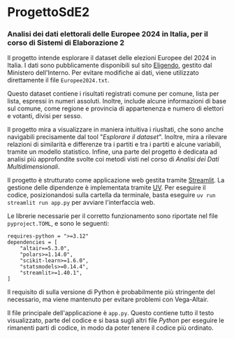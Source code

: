 # ProgettoSdE2
### Analisi dei dati elettorali delle Europee 2024 in Italia, per il corso di Sistemi di Elaborazione 2

Il progetto intende esplorare il dataset delle elezioni Europee del 2024 in Italia. I dati sono pubblicamente disponibili sul sito [Eligendo](https://elezionistorico.interno.gov.it/eligendo/opendata.php), gestito dal Ministero dell'Interno. Per evitare modifiche ai dati, viene utilizzato direttamente il file `Europee2024.txt`.

Questo dataset contiene i risultati registrati comune per comune, lista per lista, espressi in numeri assoluti. Inoltre, include alcune informazioni di base sul comune, come regione e provincia di appartenenza e numero di elettori e votanti, divisi per sesso. 

Il progetto mira a visualizzare in maniera intuitiva i riusltati, che sono anche navigabili precisamente dal tool "_Esplorare il dataset_". Inoltre, mira a rilevare relazioni di similarità e differenze tra i partiti e tra i partiti e alcune variabili, tramite un modello statistico. Infine, una parte del progetto è dedicata ad analisi più approfondite svolte coi metodi visti nel corso di _Analisi dei Dati Multidimensionali_. 

Il progetto è strutturato come applicazione web gestita tramite [Streamlit](https://streamlit.io/). La gestione delle dipendenze è implementata tramite [UV](https://docs.astral.sh/uv/).
Per eseguire il codice, posizionandosi sulla cartella da terminale, basta eseguire `uv run streamlit run app.py` per avviare l'interfaccia web.

Le librerie necessarie per il corretto funzionamento sono riportate nel file `pyproject.TOML`, e sono le seguenti:
```
requires-python = ">=3.12"
dependencies = [
    "altair==5.3.0",
    "polars>=1.14.0",
    "scikit-learn>=1.6.0",
    "statsmodels>=0.14.4",
    "streamlit>=1.40.1",
]
```
Il requisito di sulla versione di Python è probabilmente più stringente del necessario, ma viene mantenuto per evitare problemi con Vega-Altair.

Il file principale dell'applicazione è `app.py`. Questo contiene tutto il testo visualizzato, parte del codice e si basa sugli altri file _Python_ per eseguire le rimanenti parti di codice, in modo da poter tenere il codice più ordinato.
